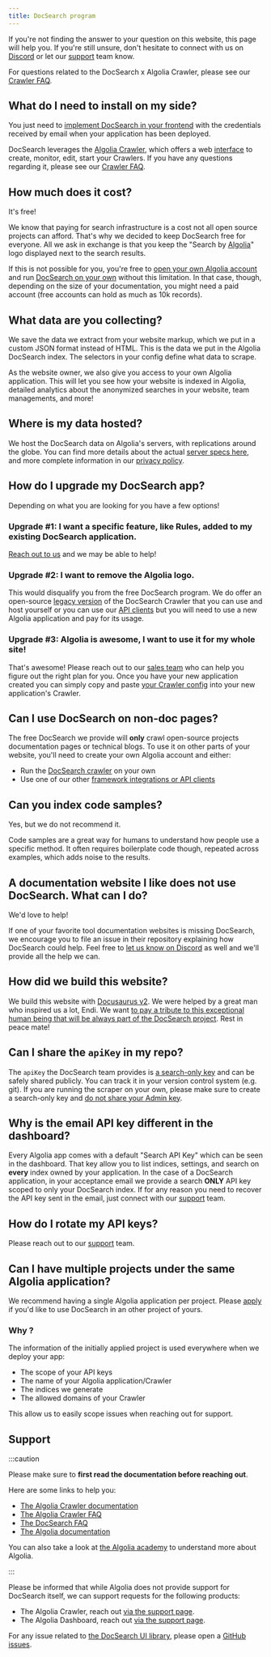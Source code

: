 ```yaml
---
title: DocSearch program
---
```


If you're not finding the answer to your question on this website, this page will help you. If you're still unsure, don't hesitate to connect with us on [Discord][1] or let our [support][4] team know.

For questions related to the DocSearch x Algolia Crawler, please see our [Crawler FAQ](/docs/crawler).

## What do I need to install on my side?

You just need to [implement DocSearch in your frontend](/docs/docsearch-v3) with the credentials received by email when your application has been deployed.

DocSearch leverages the [Algolia Crawler](https://www.algolia.com/products/search-and-discovery/crawler/), which offers a web [interface](https://crawler.algolia.com/) to create, monitor, edit, start your Crawlers. If you have any questions regarding it, please see our [Crawler FAQ](/docs/crawler).

## How much does it cost?

It's free!

We know that paying for search infrastructure is a cost not all open source projects can afford. That's why we decided to keep DocSearch free for everyone. All we ask in exchange is that you keep the "Search by [Algolia][2]" logo displayed next to the search results.

If this is not possible for you, you're free to [open your own Algolia account](https://www.algolia.com/pricing) and run [DocSearch on your own][3] without this limitation. In that case, though, depending on the size of your documentation, you might need a paid account (free accounts can hold as much as 10k records).

## What data are you collecting?

We save the data we extract from your website markup, which we put in a custom JSON format instead of HTML. This is the data we put in the Algolia DocSearch index. The selectors in your config define what data to scrape.

As the website owner, we also give you access to your own Algolia application. This will let you see how your website is indexed in Algolia, detailed analytics about the anonymized searches in your website, team managements, and more!

## Where is my data hosted?

We host the DocSearch data on Algolia's servers, with replications around the globe. You can find more details about the actual [server specs here](https://www.algolia.com/doc/guides/infrastructure/servers/), and more complete information in our [privacy policy](https://www.algolia.com/policies/privacy).

## How do I upgrade my DocSearch app?

Depending on what you are looking for you have a few options!

### Upgrade #1: I want a specific feature, like Rules, added to my existing DocSearch application.

[Reach out to us](https://algolia.com/support) and we may be able to help!

### Upgrade #2: I want to remove the Algolia logo.

This would disqualify you from the free DocSearch program. We do offer an open-source
[legacy version](https://docsearch.algolia.com/docs/legacy/run-your-own) of the DocSearch Crawler that you can use and
host yourself or you can use our [API clients](https://www.algolia.com/doc/api-client/getting-started/install/javascript/?client=javascript) but you will need to use a new Algolia application and pay for its usage.

### Upgrade #3: Algolia is awesome, I want to use it for my whole site!

That's awesome! Please reach out to our [sales team](https://www.algolia.com/contactus/)
who can help you figure out the right plan for you. Once you have your new application
created you can simply copy and paste [your Crawler config](https://docsearch.algolia.com/docs/templates) into your new application's
Crawler.

## Can I use DocSearch on non-doc pages?

The free DocSearch we provide will **only** crawl open-source projects documentation pages or technical blogs. To use it on other parts of your website, you'll need to create your own Algolia account and either:

- Run the [DocSearch crawler][3] on your own
- Use one of our other [framework integrations or API clients](https://www.algolia.com/doc/api-client/getting-started/install/javascript/?client=javascript)

## Can you index code samples?

Yes, but we do not recommend it.

Code samples are a great way for humans to understand how people use a specific method. It often requires boilerplate code though, repeated across examples, which adds noise to the results.

## A documentation website I like does not use DocSearch. What can I do?

We'd love to help!

If one of your favorite tool documentation websites is missing DocSearch, we encourage you to file an issue in their repository explaining how DocSearch could help. Feel free to [let us know on Discord][1] as well and we'll provide all the help we can.

## How did we build this website?

We build this website with [Docusaurus v2](https://docusaurus.io/). We were helped by a great man who inspired us a lot, Endi. We want [to pay a tribute to this exceptional human being that will be always part of the DocSearch project](https://docusaurus.io/blog/2020/01/07/tribute-to-endi). Rest in peace mate!

## Can I share the `apiKey` in my repo?

The `apiKey` the DocSearch team provides is [a search-only key](https://www.algolia.com/doc/guides/security/api-keys/#search-only-api-key) and can be safely shared publicly. You can track it in your version control system (e.g. git). If you are running the scraper on your own, please make sure to create a search-only key and [do not share your Admin key](https://www.algolia.com/doc/guides/security/api-keys/#admin-api-key).

## Why is the email API key different in the dashboard?

Every Algolia app comes with a default "Search API Key" which can be seen in the dashboard. That key allow you to list indices, settings, and search on **every** index owned by your application. In the case of a DocSearch application, in your acceptance email we provide a search **ONLY** API key scoped to only your DocSearch index. If for any reason you need to recover the API key sent in the email, just connect with our [support](https://algolia.com/support) team.

## How do I rotate my API keys?

Please reach out to our [support](https://algolia.com/support) team.

## Can I have multiple projects under the same Algolia application?

We recommend having a single Algolia application per project. Please [apply](https://dashboard.algolia.com/users/sign_up?selected_plan=docsearch) if you'd like to use DocSearch in an other project of yours.

### Why ?

The information of the initially applied project is used everywhere when we deploy your app:

- The scope of your API keys
- The name of your Algolia application/Crawler
- The indices we generate
- The allowed domains of your Crawler

This allow us to easily scope issues when reaching out for support.

## Support

:::caution

Please make sure to **first read the documentation before reaching out**.

Here are some links to help you:

- [The Algolia Crawler documentation](https://www.algolia.com/doc/tools/crawler/getting-started/overview/)
- [The Algolia Crawler FAQ](/docs/crawler)
- [The DocSearch FAQ](/docs/docsearch-program)
- [The Algolia documentation](https://www.algolia.com/doc/)

You can also take a look at [the Algolia academy](https://academy.algolia.com/trainings) to understand more about Algolia.

:::

Please be informed that while Algolia does not provide support for DocSearch itself, we can support requests for the following products:

- The Algolia Crawler, reach out [via the support page](https://algolia.com/support).
- The Algolia Dashboard, reach out [via the support page](https://algolia.com/support).

For any issue related to [the DocSearch UI library](https://github.com/algolia/docsearch), please open a [GitHub issues](https://github.com/algolia/docsearch/issues).

[1]: https://alg.li/discord
[2]: https://www.algolia.com/
[3]: /docs/legacy/run-your-own
[4]: https://support.algolia.com/

